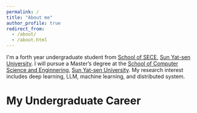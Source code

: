 ```yaml
---
permalink: /
title: "About me"
author_profile: true
redirect_from: 
  - /about/
  - /about.html
---
```


I'm a forth year undergraduate student from [School of SECE](https://sece.sysu.edu.cn/), [Sun Yat-sen University](https://www.sysu.edu.cn/). I will pursue a Master’s degree at the [School of Computer Science and Enginnering](https://cse.sysu.edu.cn/), [Sun Yat-sen University](https://www.sysu.edu.cn/).
My research interest includes deep learning, LLM, machine learning, and distributed system.

My Undergraduate Career
======
